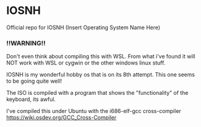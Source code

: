 # IOSNH
Official repo for IOSNH (Insert Operating System Name Here)

### !!WARNING!!
Don't even think about compiling this with WSL. From what i've found it will NOT work with WSL or cygwin or the other windows linux stuff.

IOSNH is my wonderful hobby os that is on its 8th attempt. This one seems to be going quite well!

The ISO is compiled with a program that shows the "functionality" of the keyboard, its awful.

I've compiled this under Ubuntu with the i686-elf-gcc cross-compiler https://wiki.osdev.org/GCC_Cross-Compiler
